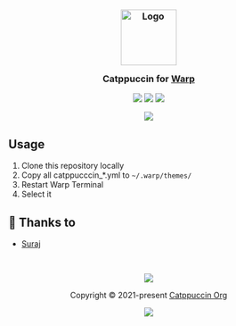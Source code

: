 <h3 align="center">
	<img src="https://raw.githubusercontent.com/catppuccin/catppuccin/main/assets/logos/exports/1544x1544_circle.png" width="100" alt="Logo"/><br/>
	<img src="https://raw.githubusercontent.com/catppuccin/catppuccin/main/assets/misc/transparent.png" height="30" width="0px"/>
	Catppuccin for <a href="https://warp.dev">Warp</a>
	<img src="https://raw.githubusercontent.com/catppuccin/catppuccin/main/assets/misc/transparent.png" height="30" width="0px"/>
</h3>

<p align="center">
	<a href="https://github.com/ghishadow/warp-catppuccin/stargazers"><img src="https://img.shields.io/github/stars/ghishadow/warp-catppuccin?colorA=363a4f&colorB=b7bdf8&style=for-the-badge"></a>
	<a href="https://github.com/ghishadow/warp-catppuccin/issues"><img src="https://img.shields.io/github/issues/ghishadow/warp-catppuccin?colorA=363a4f&colorB=f5a97f&style=for-the-badge"></a>
	<a href="https://github.com/ghishadow/warp-catppuccin/contributors"><img src="https://img.shields.io/github/contributors/ghishadow/warp-catppuccin?colorA=363a4f&colorB=a6da95&style=for-the-badge"></a>
</p>

<p align="center">
	<img src="https://raw.githubusercontent.com/catppuccin/catppuccin/main/assets/misc/sample.png"/>
</p>

## Usage

1. Clone this repository locally
2. Copy all catppucccin_*.yml to `~/.warp/themes/`
3. Restart Warp Terminal
4. Select it

## 💝 Thanks to

- [Suraj](https://github.com/ghishadow)

&nbsp;

<p align="center">
	<img src="https://raw.githubusercontent.com/catppuccin/catppuccin/main/assets/footers/gray0_ctp_on_line.svg?sanitize=true" />
</p>

<p align="center">
	Copyright &copy; 2021-present <a href="https://github.com/catppuccin" target="_blank">Catppuccin Org</a>
</p>

<p align="center">
	<a href="https://github.com/catppuccin/catppuccin/blob/main/LICENSE"><img src="https://img.shields.io/static/v1.svg?style=for-the-badge&label=License&message=MIT&logoColor=d9e0ee&colorA=363a4f&colorB=b7bdf8"/></a>
</p>
